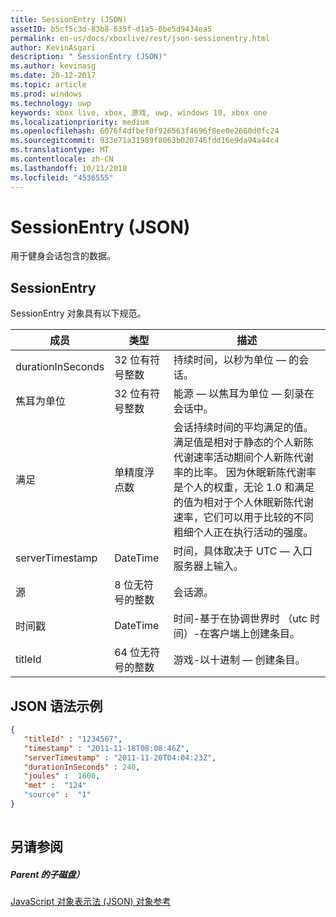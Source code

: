 ```yaml
---
title: SessionEntry (JSON)
assetID: b5cf5c3d-83b8-635f-d1a5-0be5d9434ea5
permalink: en-us/docs/xboxlive/rest/json-sessionentry.html
author: KevinAsgari
description: " SessionEntry (JSON)"
ms.author: kevinasg
ms.date: 20-12-2017
ms.topic: article
ms.prod: windows
ms.technology: uwp
keywords: xbox live, xbox, 游戏, uwp, windows 10, xbox one
ms.localizationpriority: medium
ms.openlocfilehash: 6076f4dfbef0f926563f4696f8ee0e2660d0fc24
ms.sourcegitcommit: 933e71a31989f8063b020746fdd16e9da94a44c4
ms.translationtype: MT
ms.contentlocale: zh-CN
ms.lasthandoff: 10/11/2018
ms.locfileid: "4536555"
---
```

# <a name="sessionentry-json"></a>SessionEntry (JSON)
用于健身会话包含的数据。 
<a id="ID4EN"></a>

 
## <a name="sessionentry"></a>SessionEntry
 
SessionEntry 对象具有以下规范。
 
| 成员| 类型| 描述| 
| --- | --- | --- | 
| durationInSeconds| 32 位有符号整数 | 持续时间，以秒为单位 — 的会话。 | 
| 焦耳为单位| 32 位有符号整数 | 能源 — 以焦耳为单位 — 刻录在会话中。 | 
| 满足| 单精度浮点数| 会话持续时间的平均满足的值。 满足值是相对于静态的个人新陈代谢速率活动期间个人新陈代谢率的比率。 因为休眠新陈代谢率是个人的权重，无论 1.0 和满足的值为相对于个人休眠新陈代谢速率，它们可以用于比较的不同粗细个人正在执行活动的强度。| 
| serverTimestamp| DateTime| 时间，具体取决于 UTC — 入口服务器上输入。 | 
| 源| 8 位无符号的整数| 会话源。| 
| 时间戳| DateTime| 时间-基于在协调世界时 （utc 时间）-在客户端上创建条目。 | 
| titleId| 64 位无符号的整数| 游戏-以十进制 — 创建条目。| 
  
<a id="ID4EFE"></a>

 
## <a name="sample-json-syntax"></a>JSON 语法示例
 

```json
{
   "titleId" : "1234567",
   "timestamp" : "2011-11-18T08:08:46Z",
   "serverTimestamp" : "2011-11-20T04:04:23Z",
   "durationInSeconds" : 240,
   "joules" :  1600,
   "met" :  "124"
   "source" :  "1"
}
    
```

  
<a id="ID4EOE"></a>

 
## <a name="see-also"></a>另请参阅
 
<a id="ID4EQE"></a>

 
##### <a name="parent"></a>Parent 的子磁盘） 

[JavaScript 对象表示法 (JSON) 对象参考](atoc-xboxlivews-reference-json.md)

   